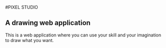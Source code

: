 #PIXEL STUDIO

## A drawing web application

This is a web application where you can use your skill and your imagination to draw what you want.